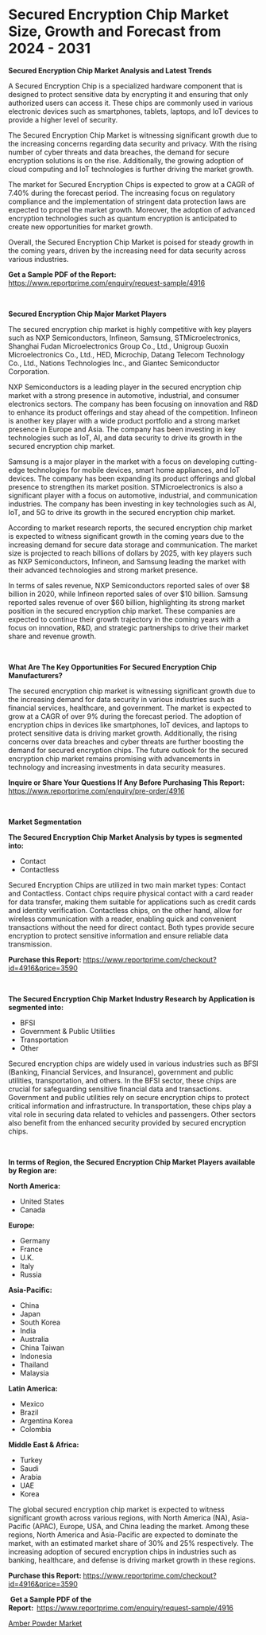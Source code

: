 <p><h1>Secured Encryption Chip Market Size, Growth and Forecast from 2024 - 2031</h1></p><p><strong>Secured Encryption Chip Market Analysis and Latest Trends</strong></p>
<p><p>A Secured Encryption Chip is a specialized hardware component that is designed to protect sensitive data by encrypting it and ensuring that only authorized users can access it. These chips are commonly used in various electronic devices such as smartphones, tablets, laptops, and IoT devices to provide a higher level of security.</p><p>The Secured Encryption Chip Market is witnessing significant growth due to the increasing concerns regarding data security and privacy. With the rising number of cyber threats and data breaches, the demand for secure encryption solutions is on the rise. Additionally, the growing adoption of cloud computing and IoT technologies is further driving the market growth.</p><p>The market for Secured Encryption Chips is expected to grow at a CAGR of 7.40% during the forecast period. The increasing focus on regulatory compliance and the implementation of stringent data protection laws are expected to propel the market growth. Moreover, the adoption of advanced encryption technologies such as quantum encryption is anticipated to create new opportunities for market growth.</p><p>Overall, the Secured Encryption Chip Market is poised for steady growth in the coming years, driven by the increasing need for data security across various industries.</p></p>
<p><strong>Get a Sample PDF of the Report:&nbsp;</strong> <a href="https://www.reportprime.com/enquiry/request-sample/4916">https://www.reportprime.com/enquiry/request-sample/4916</a></p>
<p>&nbsp;</p>
<p><strong>Secured Encryption Chip Major Market Players</strong></p>
<p><p>The secured encryption chip market is highly competitive with key players such as NXP Semiconductors, Infineon, Samsung, STMicroelectronics, Shanghai Fudan Microelectronics Group Co., Ltd., Unigroup Guoxin Microelectronics Co., Ltd., HED, Microchip, Datang Telecom Technology Co., Ltd., Nations Technologies Inc., and Giantec Semiconductor Corporation.</p><p>NXP Semiconductors is a leading player in the secured encryption chip market with a strong presence in automotive, industrial, and consumer electronics sectors. The company has been focusing on innovation and R&D to enhance its product offerings and stay ahead of the competition. Infineon is another key player with a wide product portfolio and a strong market presence in Europe and Asia. The company has been investing in key technologies such as IoT, AI, and data security to drive its growth in the secured encryption chip market.</p><p>Samsung is a major player in the market with a focus on developing cutting-edge technologies for mobile devices, smart home appliances, and IoT devices. The company has been expanding its product offerings and global presence to strengthen its market position. STMicroelectronics is also a significant player with a focus on automotive, industrial, and communication industries. The company has been investing in key technologies such as AI, IoT, and 5G to drive its growth in the secured encryption chip market.</p><p>According to market research reports, the secured encryption chip market is expected to witness significant growth in the coming years due to the increasing demand for secure data storage and communication. The market size is projected to reach billions of dollars by 2025, with key players such as NXP Semiconductors, Infineon, and Samsung leading the market with their advanced technologies and strong market presence.</p><p>In terms of sales revenue, NXP Semiconductors reported sales of over $8 billion in 2020, while Infineon reported sales of over $10 billion. Samsung reported sales revenue of over $60 billion, highlighting its strong market position in the secured encryption chip market. These companies are expected to continue their growth trajectory in the coming years with a focus on innovation, R&D, and strategic partnerships to drive their market share and revenue growth.</p></p>
<p>&nbsp;</p>
<p><strong>What Are The Key Opportunities For Secured Encryption Chip Manufacturers?</strong></p>
<p><p>The secured encryption chip market is witnessing significant growth due to the increasing demand for data security in various industries such as financial services, healthcare, and government. The market is expected to grow at a CAGR of over 9% during the forecast period. The adoption of encryption chips in devices like smartphones, IoT devices, and laptops to protect sensitive data is driving market growth. Additionally, the rising concerns over data breaches and cyber threats are further boosting the demand for secured encryption chips. The future outlook for the secured encryption chip market remains promising with advancements in technology and increasing investments in data security measures.</p></p>
<p><strong>Inquire or Share Your Questions If Any Before Purchasing This Report:</strong> <a href="https://www.reportprime.com/enquiry/pre-order/4916">https://www.reportprime.com/enquiry/pre-order/4916</a></p>
<p>&nbsp;</p>
<p><strong>Market Segmentation</strong></p>
<p><strong>The Secured Encryption Chip Market Analysis by types is segmented into:</strong></p>
<p><ul><li>Contact</li><li>Contactless</li></ul></p>
<p><p>Secured Encryption Chips are utilized in two main market types: Contact and Contactless. Contact chips require physical contact with a card reader for data transfer, making them suitable for applications such as credit cards and identity verification. Contactless chips, on the other hand, allow for wireless communication with a reader, enabling quick and convenient transactions without the need for direct contact. Both types provide secure encryption to protect sensitive information and ensure reliable data transmission.</p></p>
<p><strong>Purchase this Report:&nbsp;</strong><a href="https://www.reportprime.com/checkout?id=4916&price=3590">https://www.reportprime.com/checkout?id=4916&price=3590</a></p>
<p>&nbsp;</p>
<p><strong>The Secured Encryption Chip Market Industry Research by Application is segmented into:</strong></p>
<p><ul><li>BFSI</li><li>Government & Public Utilities</li><li>Transportation</li><li>Other</li></ul></p>
<p><p>Secured encryption chips are widely used in various industries such as BFSI (Banking, Financial Services, and Insurance), government and public utilities, transportation, and others. In the BFSI sector, these chips are crucial for safeguarding sensitive financial data and transactions. Government and public utilities rely on secure encryption chips to protect critical information and infrastructure. In transportation, these chips play a vital role in securing data related to vehicles and passengers. Other sectors also benefit from the enhanced security provided by secured encryption chips.</p></p>
<p>&nbsp;</p>
<p><strong>In terms of Region, the Secured Encryption Chip Market Players available by Region are:</strong></p>
<p>
    <p> <strong> North America: </strong>
        <ul>
            <li>United States</li>
            <li>Canada</li>
        </ul>
        </p> 
    <p> <strong> Europe: </strong>
        <ul>
            <li>Germany</li>
            <li>France</li>
            <li>U.K.</li>
            <li>Italy</li>
            <li>Russia</li>
        </ul>
        </p> 
    <p> <strong> Asia-Pacific: </strong>
        <ul>
            <li>China</li>
            <li>Japan</li>
            <li>South Korea</li>
            <li>India</li>
            <li>Australia</li>
            <li>China Taiwan</li>
            <li>Indonesia</li>
            <li>Thailand</li>
            <li>Malaysia</li>
        </ul>
        </p> 
    <p> <strong> Latin America: </strong>
        <ul>
            <li>Mexico</li>
            <li>Brazil</li>
            <li>Argentina Korea</li>
            <li>Colombia</li>
        </ul>
        </p> 
    <p> <strong> Middle East & Africa: </strong>
        <ul>
            <li>Turkey</li>
            <li>Saudi</li>
            <li>Arabia</li>
            <li>UAE</li>
            <li>Korea</li>
        </ul>
    </p>
    </p>
<p><p>The global secured encryption chip market is expected to witness significant growth across various regions, with North America (NA), Asia-Pacific (APAC), Europe, USA, and China leading the market. Among these regions, North America and Asia-Pacific are expected to dominate the market, with an estimated market share of 30% and 25% respectively. The increasing adoption of secured encryption chips in industries such as banking, healthcare, and defense is driving market growth in these regions.</p></p>
<p><strong>Purchase this Report: </strong><a href="https://www.reportprime.com/checkout?id=4916&price=3590">https://www.reportprime.com/checkout?id=4916&price=3590</a></p>
<p>&nbsp;<strong>Get a Sample PDF of the Report:&nbsp;&nbsp;</strong><a href="https://www.reportprime.com/enquiry/request-sample/4916">https://www.reportprime.com/enquiry/request-sample/4916</a></p>
<p><strong></strong></p>
<p><p><a href="https://silk-columnist-571.notion.site/Amber-Powder-Market-Growth-Market-Trends-COVID-19-Impact-and-Forecasts-for-period-from-2024-203-435a13c7aca74317ad3293cfe1587484">Amber Powder Market</a></p></p>